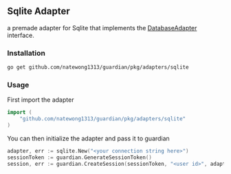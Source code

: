 ## Sqlite Adapter
a premade adapter for Sqlite that implements the [DatabaseAdapter](../../../database.go) interface.

### Installation
```bash
go get github.com/natewong1313/guardian/pkg/adapters/sqlite
```

### Usage
First import the adapter
```go
import (
    "github.com/natewong1313/guardian/pkg/adapters/sqlite"
)
```
You can then initialize the adapter and pass it to guardian
```go
adapter, err := sqlite.New("<your connection string here>")
sessionToken := guardian.GenerateSessionToken()
session, err := guardian.CreateSession(sessionToken, "<user id>", adapter)
```
